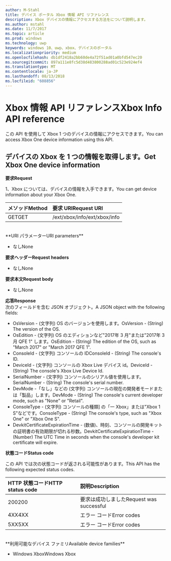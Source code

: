 ```yaml
---
author: M-Stahl
title: デバイス ポータル Xbox 情報 API リファレンス
description: Xbox デバイスの情報にアクセスする方法をについて説明します。
ms.author: mstahl
ms.date: 11/7/2017
ms.topic: article
ms.prod: windows
ms.technology: uwp
keywords: windows 10、uwp、xbox、デバイスのポータル
ms.localizationpriority: medium
ms.openlocfilehash: db1df2418a2bb60de4a72f51ad01a0bfd547ec20
ms.sourcegitcommit: 897a111e8fc5d38d483800288ad01c523e924ef4
ms.translationtype: MT
ms.contentlocale: ja-JP
ms.lasthandoff: 08/13/2018
ms.locfileid: "608856"
---
```

# <a name="xbox-info-api-reference"></a><span data-ttu-id="e2b5c-104">Xbox 情報 API リファレンス</span><span class="sxs-lookup"><span data-stu-id="e2b5c-104">Xbox Info API reference</span></span>   
<span data-ttu-id="e2b5c-105">この API を使用して Xbox 1 つのデバイスの情報にアクセスできます。</span><span class="sxs-lookup"><span data-stu-id="e2b5c-105">You can access Xbox One device information using this API.</span></span>

## <a name="get-xbox-one-device-information"></a><span data-ttu-id="e2b5c-106">デバイスの Xbox を 1 つの情報を取得します。</span><span class="sxs-lookup"><span data-stu-id="e2b5c-106">Get Xbox One device information</span></span>

**<span data-ttu-id="e2b5c-107">要求</span><span class="sxs-lookup"><span data-stu-id="e2b5c-107">Request</span></span>**

<span data-ttu-id="e2b5c-108">1、Xbox については、デバイスの情報を入手できます。</span><span class="sxs-lookup"><span data-stu-id="e2b5c-108">You can get device information about your Xbox One.</span></span>

<span data-ttu-id="e2b5c-109">メソッド</span><span class="sxs-lookup"><span data-stu-id="e2b5c-109">Method</span></span>      | <span data-ttu-id="e2b5c-110">要求 URI</span><span class="sxs-lookup"><span data-stu-id="e2b5c-110">Request URI</span></span>
:------     | :-----
<span data-ttu-id="e2b5c-111">GET</span><span class="sxs-lookup"><span data-stu-id="e2b5c-111">GET</span></span> | <span data-ttu-id="e2b5c-112">/ext/xbox/info</span><span class="sxs-lookup"><span data-stu-id="e2b5c-112">/ext/xbox/info</span></span>
<br />
**<span data-ttu-id="e2b5c-113">URI パラメーター</span><span class="sxs-lookup"><span data-stu-id="e2b5c-113">URI parameters</span></span>**

- <span data-ttu-id="e2b5c-114">なし</span><span class="sxs-lookup"><span data-stu-id="e2b5c-114">None</span></span>

**<span data-ttu-id="e2b5c-115">要求ヘッダー</span><span class="sxs-lookup"><span data-stu-id="e2b5c-115">Request headers</span></span>**

- <span data-ttu-id="e2b5c-116">なし</span><span class="sxs-lookup"><span data-stu-id="e2b5c-116">None</span></span>

**<span data-ttu-id="e2b5c-117">要求本文</span><span class="sxs-lookup"><span data-stu-id="e2b5c-117">Request body</span></span>**

- <span data-ttu-id="e2b5c-118">なし</span><span class="sxs-lookup"><span data-stu-id="e2b5c-118">None</span></span>

**<span data-ttu-id="e2b5c-119">応答</span><span class="sxs-lookup"><span data-stu-id="e2b5c-119">Response</span></span>**   
<span data-ttu-id="e2b5c-120">次のフィールドを含む JSON オブジェクト。</span><span class="sxs-lookup"><span data-stu-id="e2b5c-120">A JSON object with the following fields:</span></span>

* <span data-ttu-id="e2b5c-121">OsVersion - (文字列) OS のバージョンを使用します。</span><span class="sxs-lookup"><span data-stu-id="e2b5c-121">OsVersion - (String) The version of the OS.</span></span>
* <span data-ttu-id="e2b5c-122">OsEdition - (文字列) OS のエディションなど"2017年 3 月"または"2017年 3 月 QFE 1" します。</span><span class="sxs-lookup"><span data-stu-id="e2b5c-122">OsEdition - (String) The edition of the OS, such as "March 2017" or "March 2017 QFE 1".</span></span>
* <span data-ttu-id="e2b5c-123">ConsoleId - (文字列) コンソールの ID</span><span class="sxs-lookup"><span data-stu-id="e2b5c-123">ConsoleId - (String) The console's ID.</span></span>
* <span data-ttu-id="e2b5c-124">DeviceId - (文字列) コンソールの Xbox Live デバイス id。</span><span class="sxs-lookup"><span data-stu-id="e2b5c-124">DeviceId - (String) The console's Xbox Live Device Id.</span></span>
* <span data-ttu-id="e2b5c-125">SerialNumber - (文字列) コンソールのシリアル値を使用します。</span><span class="sxs-lookup"><span data-stu-id="e2b5c-125">SerialNumber - (String) The console's serial number.</span></span>
* <span data-ttu-id="e2b5c-126">DevMode -「なし」などの (文字列) コンソールの現在の開発者モードまたは「製品」します。</span><span class="sxs-lookup"><span data-stu-id="e2b5c-126">DevMode - (String) The console's current developer mode, such as "None" or "Retail".</span></span>
* <span data-ttu-id="e2b5c-127">ConsoleType - (文字列) コンソールの種類] の「一 Xbox」または"Xbox 1 S"などです。</span><span class="sxs-lookup"><span data-stu-id="e2b5c-127">ConsoleType - (String) The console's type, such as "Xbox One" or "Xbox One S".</span></span>
* <span data-ttu-id="e2b5c-128">DevkitCertificateExpirationTime - (数値)、時刻、コンソールの開発キットの証明書の有効期限が切れる秒数。</span><span class="sxs-lookup"><span data-stu-id="e2b5c-128">DevkitCertificateExpirationTime - (Number) The UTC Time in seconds when the console's developer kit certificate will expire.</span></span>

**<span data-ttu-id="e2b5c-129">状態コード</span><span class="sxs-lookup"><span data-stu-id="e2b5c-129">Status code</span></span>**

<span data-ttu-id="e2b5c-130">この API では次の状態コードが返される可能性があります。</span><span class="sxs-lookup"><span data-stu-id="e2b5c-130">This API has the following expected status codes.</span></span>

<span data-ttu-id="e2b5c-131">HTTP 状態コード</span><span class="sxs-lookup"><span data-stu-id="e2b5c-131">HTTP status code</span></span>      | <span data-ttu-id="e2b5c-132">説明</span><span class="sxs-lookup"><span data-stu-id="e2b5c-132">Description</span></span>
:------     | :-----
<span data-ttu-id="e2b5c-133">200</span><span class="sxs-lookup"><span data-stu-id="e2b5c-133">200</span></span> | <span data-ttu-id="e2b5c-134">要求は成功しました</span><span class="sxs-lookup"><span data-stu-id="e2b5c-134">Request was successful</span></span>
<span data-ttu-id="e2b5c-135">4XX</span><span class="sxs-lookup"><span data-stu-id="e2b5c-135">4XX</span></span> | <span data-ttu-id="e2b5c-136">エラー コード</span><span class="sxs-lookup"><span data-stu-id="e2b5c-136">Error codes</span></span>
<span data-ttu-id="e2b5c-137">5XX</span><span class="sxs-lookup"><span data-stu-id="e2b5c-137">5XX</span></span> | <span data-ttu-id="e2b5c-138">エラー コード</span><span class="sxs-lookup"><span data-stu-id="e2b5c-138">Error codes</span></span>

<br />
**<span data-ttu-id="e2b5c-139">利用可能なデバイス ファミリ</span><span class="sxs-lookup"><span data-stu-id="e2b5c-139">Available device families</span></span>**

* <span data-ttu-id="e2b5c-140">Windows Xbox</span><span class="sxs-lookup"><span data-stu-id="e2b5c-140">Windows Xbox</span></span>